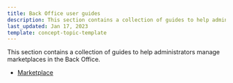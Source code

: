 ```yaml
---
title: Back Office user guides
description: This section contains a collection of guides to help administrators manage marketplaces in the Back Office.
last_updated: Jan 17, 2023
template: concept-topic-template
---
```

This section contains a collection of guides to help administrators manage marketplaces in the Back Office.

* [Marketplace](/docs/marketplace/user/back-office-user-guides/{{page.version}}/marketplace/marketplace.html)
